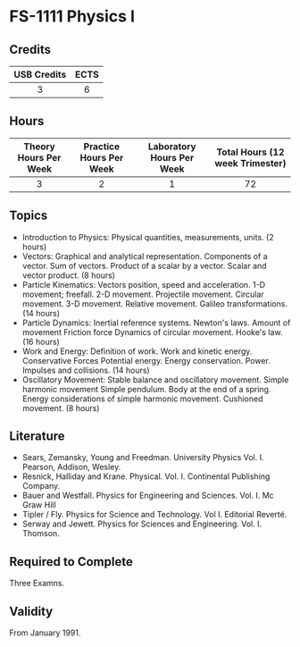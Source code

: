 # FS-1111 Physics I

## Credits

| USB Credits | ECTS |
|:-----------:|:----:|
|      3      |   6  |

## Hours

| Theory Hours Per Week | Practice Hours Per Week | Laboratory Hours Per Week | Total Hours (12 week Trimester) |
|:---------------------:|:-----------------------:|:-------------------------:|:-------------------------------:|
|           3           |            2            |             1             |                72               |

## Topics

* Introduction to Physics: Physical quantities, measurements, units. (2 hours)
* Vectors: Graphical and analytical representation. Components of a vector. Sum of vectors. Product of a scalar by a vector. Scalar and vector product. (8 hours)
* Particle Kinematics: Vectors position, speed and acceleration. 1-D movement; freefall. 2-D movement. Projectile movement. Circular movement. 3-D movement. Relative movement. Galileo transformations. (14 hours)
* Particle Dynamics: Inertial reference systems. Newton's laws. Amount of movement Friction force Dynamics of circular movement. Hooke's law. (16 hours)
* Work and Energy: Definition of work. Work and kinetic energy. Conservative Forces Potential energy. Energy conservation. Power. Impulses and collisions. (14 hours)
* Oscillatory Movement: Stable balance and oscillatory movement. Simple harmonic movement Simple pendulum. Body at the end of a spring. Energy considerations of simple harmonic movement. Cushioned movement. (8 hours)

## Literature

* Sears, Zemansky, Young and Freedman. University Physics Vol. I. Pearson, Addison, Wesley.
* Resnick, Halliday and Krane. Physical. Vol. I. Continental Publishing Company.
* Bauer and Westfall. Physics for Engineering and Sciences. Vol. I. Mc Graw Hill
* Tipler / Fly. Physics for Science and Technology. Vol I. Editorial Reverté.
* Serway and Jewett. Physics for Sciences and Engineering. Vol. I. Thomson.

## Required to Complete

Three Examns.

## Validity

From January 1991.
